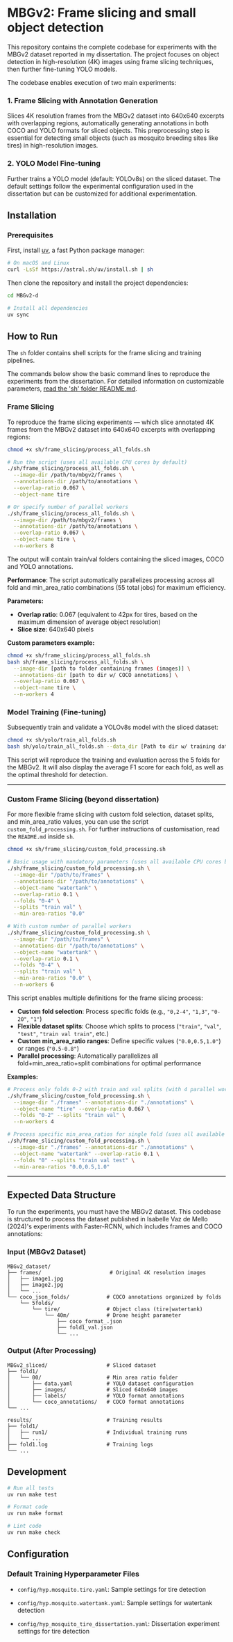 # MBGv2: Frame slicing and small object detection

This repository contains the complete codebase for experiments with the MBGv2 dataset reported in my dissertation. The project focuses on object detection in high-resolution (4K) images using frame slicing techniques, then further fine-tuning YOLO models.


The codebase enables execution of two main experiments:

### 1. Frame Slicing with Annotation Generation
Slices 4K resolution frames from the MBGv2 dataset into 640x640 excerpts with overlapping regions, automatically generating annotations in both COCO and YOLO formats for sliced objects. This preprocessing step is essential for detecting small objects (such as mosquito breeding sites like tires) in high-resolution images.

### 2. YOLO Model Fine-tuning
Further trains a YOLO model (default: YOLOv8s) on the sliced dataset. The default settings follow the experimental configuration used in the dissertation but can be customized for additional experimentation.


## Installation

### Prerequisites

First, install [uv](https://docs.astral.sh/uv/), a fast Python package manager:

```bash
# On macOS and Linux
curl -LsSf https://astral.sh/uv/install.sh | sh
```


Then clone the repository and install the project dependencies:

```bash
cd MBGv2-d

# Install all dependencies
uv sync
```

## How to Run

The `sh` folder contains shell scripts for the frame slicing and training pipelines. 


The commands below show the basic command lines to reproduce the experiments from the dissertation. For detailed information on customizable parameters, [read the 'sh' folder README.md](sh/README.md).

### Frame Slicing

To reproduce the frame slicing experiments — which slice annotated 4K frames from the MBGv2 dataset into 640x640 excerpts with overlapping regions:

```bash
chmod +x sh/frame_slicing/process_all_folds.sh

# Run the script (uses all available CPU cores by default)
./sh/frame_slicing/process_all_folds.sh \
  --image-dir /path/to/mbgv2/frames \
  --annotations-dir /path/to/annotations \
  --overlap-ratio 0.067 \
  --object-name tire

# Or specify number of parallel workers
./sh/frame_slicing/process_all_folds.sh \
  --image-dir /path/to/mbgv2/frames \
  --annotations-dir /path/to/annotations \
  --overlap-ratio 0.067 \
  --object-name tire \
  --n-workers 8
```
The output will contain train/val folders containing the sliced images, COCO and YOLO annotations.

**Performance**: The script automatically parallelizes processing across all fold and min_area_ratio combinations (55 total jobs) for maximum efficiency.

**Parameters:**
- **Overlap ratio**: 0.067 (equivalent to 42px for tires, based on the maximum dimension of average object resolution)
- **Slice size**: 640x640 pixels


**Custom parameters example:**
```bash
chmod +x sh/frame_slicing/process_all_folds.sh
bash sh/frame_slicing/process_all_folds.sh \
  --image-dir [path to folder containing frames (images)] \
  --annotations-dir [path to dir w/ COCO annotations] \
  --overlap-ratio 0.067 \
  --object-name tire \
  --n-workers 4
```

### Model Training (Fine-tuning)

Subsequently train and validate a YOLOv8s model with the sliced dataset:

```bash
chmod +x sh/yolo/train_all_folds.sh
bash sh/yolo/train_all_folds.sh --data_dir [Path to dir w/ training data .YAML] --hyp-config [path to training hyperparameter config yaml]
```

This script will reproduce the training and evaluation across the 5 folds for the MBGv2.
It will also display the average F1 score for each fold, as well as the optimal threshold for detection.


---

### Custom Frame Slicing (beyond dissertation)

For more flexible frame slicing with custom fold selection, dataset splits, and min_area_ratio values, you can use the script `custom_fold_processing.sh`. For further instructions of customisation, read the `README.md` inside `sh`.

```bash
chmod +x sh/frame_slicing/custom_fold_processing.sh

# Basic usage with mandatory parameters (uses all available CPU cores by default)
./sh/frame_slicing/custom_fold_processing.sh \
  --image-dir "/path/to/frames" \
  --annotations-dir "/path/to/annotations" \
  --object-name "watertank" \
  --overlap-ratio 0.1 \
  --folds "0-4" \
  --splits "train val" \
  --min-area-ratios "0.0"

# With custom number of parallel workers
./sh/frame_slicing/custom_fold_processing.sh \
  --image-dir "/path/to/frames" \
  --annotations-dir "/path/to/annotations" \
  --object-name "watertank" \
  --overlap-ratio 0.1 \
  --folds "0-4" \
  --splits "train val" \
  --min-area-ratios "0.0" \
  --n-workers 6
```

This script enables multiple definitions for the frame slicing process:

- **Custom fold selection**: Process specific folds (e.g., `"0,2-4"`, `"1,3"`, `"0-20"`, `"1"`)
- **Flexible dataset splits**: Choose which splits to process (`"train"`, `"val"`, `"test"`, `"train val train"`, etc.)
- **Custom min_area_ratio ranges**: Define specific values (`"0.0,0.5,1.0"`) or ranges (`"0.5-0.8"`)
- **Parallel processing**: Automatically parallelizes all fold+min_area_ratio+split combinations for optimal performance


**Examples:**
```bash
# Process only folds 0-2 with train and val splits (with 4 parallel workers)
./sh/frame_slicing/custom_fold_processing.sh \
  --image-dir "./frames" --annotations-dir "./annotations" \
  --object-name "tire" --overlap-ratio 0.067 \
  --folds "0-2" --splits "train val" \
  --n-workers 4

# Process specific min_area_ratios for single fold (uses all available CPUs)
./sh/frame_slicing/custom_fold_processing.sh \
  --image-dir "./frames" --annotations-dir "./annotations" \
  --object-name "watertank" --overlap-ratio 0.1 \
  --folds "0" --splits "train val test" \
  --min-area-ratios "0.0,0.5,1.0"
```
---

## Expected Data Structure

To run the experiments, you must have the MBGv2 dataset. 
This codebase is structured to process the dataset published in Isabelle Vaz de Mello (2024)'s experiments with Faster-RCNN, which includes frames and COCO annotations:

### Input (MBGv2 Dataset)
```
MBGv2_dataset/
├── frames/                      # Original 4K resolution images
│   ├── image1.jpg
│   ├── image2.jpg
│   └── ...
└── coco_json_folds/            # COCO annotations organized by folds
    └── 5folds/
        └── tire/               # Object class (tire|watertank)
            └── 40m/            # Drone height parameter
                ├── coco_format_.json
                ├── fold1_val.json
                └── ...
```

### Output (After Processing)
```
MBGv2_sliced/                   # Sliced dataset
├── fold1/
│   └── 00/                     # Min area ratio folder
│       ├── data.yaml           # YOLO dataset configuration
│       ├── images/             # Sliced 640x640 images
│       ├── labels/             # YOLO format annotations
│       └── coco_annotations/   # COCO format annotations
└── ...

results/                        # Training results
├── fold1/
│   ├── run1/                   # Individual training runs
│   └── ...
├── fold1.log                   # Training logs
└── ...
```

## Development

```bash
# Run all tests
uv run make test

# Format code
uv run make format

# Lint code
uv run make check
```

## Configuration

### Default Training Hyperparameter Files
- `config/hyp.mosquito.tire.yaml`: Sample settings for tire detection
- `config/hyp.mosquito.watertank.yaml`: Sample settings for watertank detection

- `config/hyp_mosquito_tire_dissertation.yaml`: Dissertation experiment settings for tire detection
